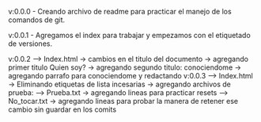 v:0.0.0 - Creando archivo de readme para practicar el manejo de los comandos de git.

v:0.0.1 - Agregamos el index para trabajar y empezamos con el etiquetado de versiones.

v:0.0.2 --> Index.html      -> cambios en el titulo del documento
                            -> agregando primer titulo Quien soy?
                            -> agregando segundo titulo: conociendome
                            -> agregando parrafo para conociendome y redactando
v:0.0.3 --> Index.html      -> Eliminando etiquetas de lista incesarias
                            -> agregando archivos de prueba:
        --> Prueba.txt      -> agregando lineas para practicar resets
        --> No_tocar.txt    -> agregando lineas para probar la manera de retener ese cambio sin guardar en los comits